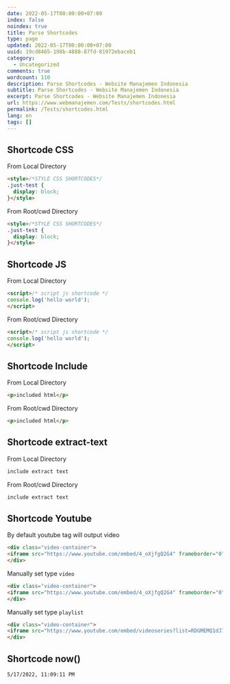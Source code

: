 ```yaml
---
date: 2022-05-17T00:00:00+07:00
index: false
noindex: true
title: Parse Shortcodes
type: page
updated: 2022-05-17T00:00:00+07:00
uuid: 19cd8465-198b-4888-87fd-81972ebaceb1
category:
  - Uncategorized
comments: true
wordcount: 110
description: Parse Shortcodes - Website Manajemen Indonesia
subtitle: Parse Shortcodes - Website Manajemen Indonesia
excerpt: Parse Shortcodes - Website Manajemen Indonesia
url: https://www.webmanajemen.com/Tests/shortcodes.html
permalink: /Tests/shortcodes.html
lang: en
tags: []
---
```


## Shortcode CSS
From Local Directory

```html
<style>/*STYLE CSS SHORTCODES*/
.just-test {
  display: block;
}</style>
```

From Root/cwd Directory

```html
<style>/*STYLE CSS SHORTCODES*/
.just-test {
  display: block;
}</style>
```

## Shortcode JS
From Local Directory

```html
<script>/* script js shortcode */
console.log('hello world');
</script>
```

From Root/cwd Directory

```html
<script>/* script js shortcode */
console.log('hello world');
</script>
```

## Shortcode Include

From Local Directory

```html
<p>included html</p>
```

From Root/cwd Directory

```html
<p>included html</p>
```

## Shortcode extract-text
From Local Directory

```html
include extract text
```

From Root/cwd Directory

```html
include extract text
```

## Shortcode Youtube
By default youtube tag will output video
```html
<div class="video-container">
<iframe src="https://www.youtube.com/embed/4_oXjfgQ2G4" frameborder="0" allow="accelerometer; autoplay; encrypted-media; gyroscope; picture-in-picture" loading="lazy" allowfullscreen="true"></iframe>
</div>
```
Manually set type `video`
```html
<div class="video-container">
<iframe src="https://www.youtube.com/embed/4_oXjfgQ2G4" frameborder="0" allow="accelerometer; autoplay; encrypted-media; gyroscope; picture-in-picture" loading="lazy" allowfullscreen="true"></iframe>
</div>
```
Manually set type `playlist`
```html
<div class="video-container">
<iframe src="https://www.youtube.com/embed/videoseries?list=RDGMEMQ1dJ7wXfLlqCjwV0xfSNbA" frameborder="0" allow="accelerometer; autoplay; encrypted-media; gyroscope; picture-in-picture" loading="lazy" allowfullscreen="true"></iframe>
</div>
```

## Shortcode now()
```html
5/17/2022, 11:09:11 PM
```

